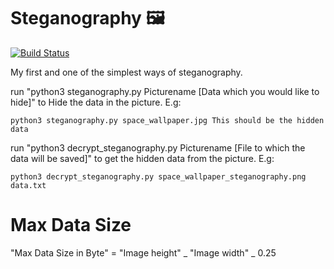 # Steganography :framed_picture:

[![Build Status](https://travis-ci.com/Drinkler/LSB-Steganography.svg?branch=master)](https://travis-ci.com/Drinkler/LSB-Steganography)

My first and one of the simplest ways of steganography.

run "python3 steganography.py Picturename [Data which you would like to hide]" to Hide the data in the picture.
E.g:

```
python3 steganography.py space_wallpaper.jpg This should be the hidden data
```

run "python3 decrypt_steganography.py Picturename [File to which the data will be saved]" to get the hidden data from the picture.
E.g:

```
python3 decrypt_steganography.py space_wallpaper_steganography.png data.txt
```

# Max Data Size

"Max Data Size in Byte" = "Image height" _ "Image width" _ 0.25
